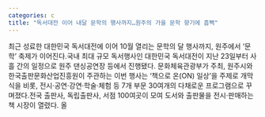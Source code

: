 ```yaml
---
categories: c
title: "독서대전 이어 내달 문학의 행사까지…원주의 가을 문학 향기에 흠뻑"
---
```

최근 성료한 대한민국 독서대전에 이어 10월 열리는 문학의 달 행사까지, 원주에서 ‘문학’ 축제가 이어진다.국내 최대 규모 독서행사인 대한민국 독서대전이 지난 23일부터 사흘 간의 일정으로 원주 댄싱공연장 등에서 진행됐다. 문화체육관광부가 주최, 원주시와 한국출판문화산업진흥원이 주관하는 이번 행사는 ‘책으로 온(ON) 일상’을 주제로 개막식을 비롯, 전시·공연·강연·학술·체험 등 7개 부문 30여개의 다채로운 프로그램으로 꾸며졌다.전국 출판사, 독립출판사, 서점 100여곳이 모여 도서와 출판물을 전시·판매하는 책 시장이 열렸다. 올